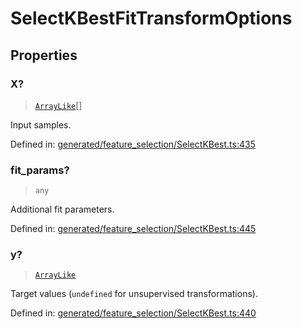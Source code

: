 # SelectKBestFitTransformOptions

## Properties

### X?

> [`ArrayLike`](../types/ArrayLike.md)[]

Input samples.

Defined in:  [generated/feature\_selection/SelectKBest.ts:435](https://github.com/transitive-bullshit/scikit-learn-ts/blob/b59c1ff/packages/sklearn/src/generated/feature_selection/SelectKBest.ts#L435)

### fit\_params?

> `any`

Additional fit parameters.

Defined in:  [generated/feature\_selection/SelectKBest.ts:445](https://github.com/transitive-bullshit/scikit-learn-ts/blob/b59c1ff/packages/sklearn/src/generated/feature_selection/SelectKBest.ts#L445)

### y?

> [`ArrayLike`](../types/ArrayLike.md)

Target values (`undefined` for unsupervised transformations).

Defined in:  [generated/feature\_selection/SelectKBest.ts:440](https://github.com/transitive-bullshit/scikit-learn-ts/blob/b59c1ff/packages/sklearn/src/generated/feature_selection/SelectKBest.ts#L440)
